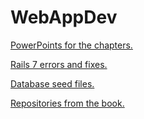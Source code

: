 <!-- https://drb80.github.io/WebAppDev/ -->
# WebAppDev
[PowerPoints for the chapters.](https://drb80.github.io/WebAppDev/Slides)

[Rails 7 errors and fixes.](https://drb80.github.io/WebAppDev/Errors)

[Database seed files.](https://drb80.github.io/WebAppDev/SeedFiles)

[Repositories from the book.](Repositories.md)

